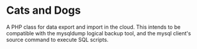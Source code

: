 Cats and Dogs
=============

A PHP class for data export and import in the cloud.  This intends to be compatible with the mysqldump logical backup tool, and the mysql client's source command to execute SQL scripts.
